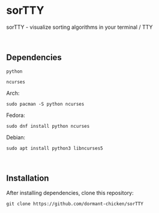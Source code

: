 # sorTTY
sorTTY - visualize sorting algorithms in your terminal / TTY

<br>

## Dependencies

`python`

`ncurses`

Arch:
```
sudo pacman -S python ncurses
```

Fedora:
```
sudo dnf install python ncurses
```

Debian:
```
sudo apt install python3 libncurses5
```

<br>

## Installation

After installing dependencies, clone this repository:
```
git clone https://github.com/dormant-chicken/sorTTY
```
